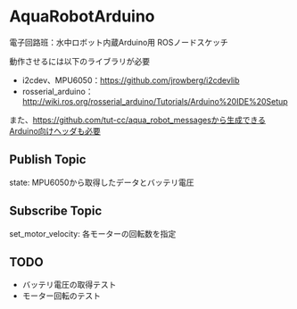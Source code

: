 # AquaRobotArduino

電子回路班：水中ロボット内蔵Arduino用 ROSノードスケッチ

動作させるには以下のライブラリが必要

- i2cdev、MPU6050：https://github.com/jrowberg/i2cdevlib
- rosserial_arduino：http://wiki.ros.org/rosserial_arduino/Tutorials/Arduino%20IDE%20Setup

また、https://github.com/tut-cc/aqua_robot_messagesから生成できるArduino向けヘッダも必要

## Publish Topic

state: MPU6050から取得したデータとバッテリ電圧

## Subscribe Topic

set\_motor\_velocity: 各モーターの回転数を指定

## TODO

- バッテリ電圧の取得テスト
- モーター回転のテスト
